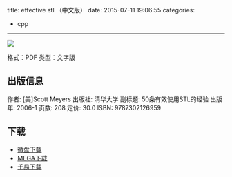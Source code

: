 title: effective stl （中文版）
date: 2015-07-11 19:06:55
categories:
  - cpp
---

![](http://img4.douban.com/lpic/s1669748.jpg)

格式：PDF
类型：文字版

<!--more-->

## 出版信息 ##

作者: [美]Scott Meyers 
出版社: 清华大学
副标题: 50条有效使用STL的经验
出版年: 2006-1
页数: 208
定价: 30.0
ISBN: 9787302126959

## 下载 ##

+ [微盘下载](http://vdisk.weibo.com/s/aADaW4YRFjWbg)
+ [MEGA下载](https://mega.co.nz/#!iJsHWRCI!NNo7AOZhcH5Sh4qg5AVKI_eigN7CElF9v0Oe74ISn3I)
+ [千易下载](http://1000eb.com/1eotc)